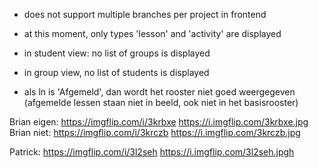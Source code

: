 - does not support multiple branches per project in frontend

- at this moment, only types 'lesson' and 'activity' are displayed

- in student view: no list of groups is displayed

- in group view, no list of students is displayed

- als ln is 'Afgemeld', dan wordt het rooster niet goed weergegeven (afgemelde lessen staan niet in beeld, ook niet in het basisrooster)

Brian eigen: https://imgflip.com/i/3krbxe https://i.imgflip.com/3krbxe.jpg
Brian niet: https://imgflip.com/i/3krczb https://i.imgflip.com/3krczb.jpg

Patrick: https://imgflip.com/i/3l2seh https://i.imgflip.com/3l2seh.jpgh

